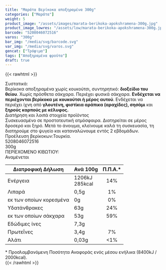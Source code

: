 ```yaml
---
title: "Μαράτα Βερίκοκα αποξηραμένα 300g"
categories: ["Μαράτα"]
weight: 5
product_image: "/assets/images/marata-berikoka-apokshramena-300g.jpg"
product_image_lowres: "/assets/low/marata-berikoka-apokshramena-300g.jpg"
barcode: "5208046072516"
varos: "300g"
bar_img: "/media/svg/barcode.svg"
var_img: "/media/svg/varos.svg"
gencat: ["Τρόφιμα"]
tags: ["Αποξηραμένα φρούτα"]
draft: true
---
```

{{< rawhtml >}}
<style>
    tr td:last-child {text-align:center !important;}
</style>
<div class="product">
    <div id="sistatika">Συστατικά:</div>
    <div class="alltext">Βερίκοκα αποξηραμένα χωρίς κουκούτσι, συντηρητικό: <b>διοξείδιο του θείου</b>. Χωρίς πρόσθετα
        σάκχαρα. Περιέχει φυσικά σάκχαρα. <b>Ενδέχεται να περιέχονται βερίκοκα με κουκούτσι ή μέρος αυτού</b>. Ενδέχεται
        να περιέχει ίχνη από <b>γλουτένη, φιστίκια αράπικα (αραχίδες), σησάμι</b> και<b> ξηρούς καρπούς με κέλυφος.</b>
    </div>
    <div id="loipa">Διατήρηση και λοιπά στοιχεία προϊόντος</div>
    <div class="alltext">Συσκευασμένο σε προστατευτική ατμόσφαιρα. Διατηρείται σε μέρος
δροσερό και ξηρό. Μετά το άνοιγμα, κλείνουμε καλά τη συσκευασία,
τη διατηρούμε στο ψυγείο και καταναλώνουμε εντός 2 εβδομάδων.<br>
Προέλευση βερίκοκων:Τουρκία.</div>
    <div id="barcode">
        <div id="barimage1"></div><span id="bartext">5208046072516</span>
    </div>
    <div id="varos">
        <div id="varosimage1"></div><span id="varostext">300g</span>
    </div>
    <div id="kivotio">ΠΕΡΙΕΧΟΜΕΝΟ ΚΙΒΩΤΙΟΥ:<br>Αναμένεται</div>
    <div class="tabout">
        <table id="diatable" class="dia2">
         <thead>
<tr>
<th>Διατροφική Δήλωση</th>
<th>Ανά 100g</th>
<th>Π.Π.Α.*</th>
</tr>
</thead>
<tbody>
<tr>
<td>Ενέργεια</td>
<td>1206kJ<br />285kcal</td>
<td>14%</td>
</tr>
<tr>
<td>Λιπαρά</td>
<td>0,5g</td>
<td>1%</td>
</tr>
<tr>
<td>εκ των οποίων κορεσμένα</td>
<td>0g</td>
<td>0%</td>
</tr>
<tr>
<td>Υδατάνθρακες</td>
<td>63g</td>
<td>24%</td>
</tr>
<tr>
<td>εκ των οποίων σάκχαρα</td>
<td>53g</td>
<td>59%</td>
</tr>
<tr>
<td>Εδώδιμες ίνες</td>
<td>7,3g</td>
<td> </td>
</tr>
<tr>
<td>Πρωτεΐνες</td>
<td>3,4g</td>
<td>7%</td>
</tr>
<tr>
<td>Αλάτι</td>
<td>0,03g</td>
<td>&lt;1%</td>
</tr>
</tbody>
        </table>
    </div>
    <div class="alltext">* Προσλαμβανόμενη Ποσότητα Αναφοράς ενός μέσου ενήλικα (8400kJ / 2000kcal).</div>
    <div class="pimg"></div>
</div>
{{< /rawhtml >}}